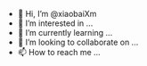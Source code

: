 - 👋 Hi, I’m @xiaobaiXm
- 👀 I’m interested in ...
- 🌱 I’m currently learning ...
- 💞️ I’m looking to collaborate on ...
- 📫 How to reach me ...

<!---
xiaobaiXm/xiaobaiXm is a ✨ special ✨ repository because its `README.md` (this file) appears on your GitHub profile.
You can click the Preview link to take a look at your changes.
--->

